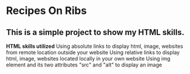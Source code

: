 # Recipes On Ribs 

## This is a simple project to show my HTML skills. 

**HTML skills utilized**
    Using absolute links to display html, image, websites from remote location outside your website
    Using relative links to display html, image, websites located locally in your own website
    Using img element and its two attributes "src" and "alt" to display an image